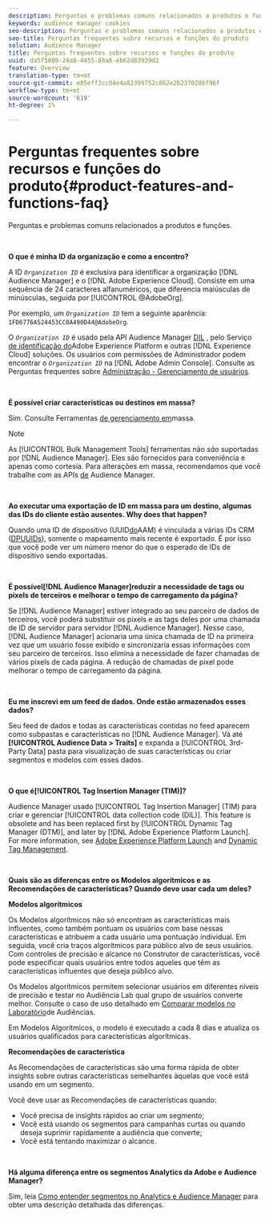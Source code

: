 ```yaml
---
description: Perguntas e problemas comuns relacionados a produtos e funções.
keywords: audience manager cookies
seo-description: Perguntas e problemas comuns relacionados a produtos e funções.
seo-title: Perguntas frequentes sobre recursos e funções do produto
solution: Audience Manager
title: Perguntas frequentes sobre recursos e funções do produto
uuid: da5f5089-24a8-4455-88a6-eb62d83939d2
feature: Overview
translation-type: tm+mt
source-git-commit: e05eff3cc04e4a82399752c862e2b2370286f96f
workflow-type: tm+mt
source-wordcount: '619'
ht-degree: 1%

---
```



# Perguntas frequentes sobre recursos e funções do produto{#product-features-and-functions-faq}

Perguntas e problemas comuns relacionados a produtos e funções.

 

<!-- 

faq_features_functions.xml

 -->

**O que é minha ID da organização e como a encontro?**

A ID *`Organization ID`* é exclusiva para identificar a organização [!DNL Audience Manager] e o [!DNL Adobe Experience Cloud]. Consiste em uma sequência de 24 caracteres alfanuméricos, que diferencia maiúsculas de minúsculas, seguida por [!UICONTROL @AdobeOrg].

Por exemplo, um *`Organization ID`* tem a seguinte aparência: `1FD6776A524453CC0A490D44@AdobeOrg`.

O *`Organization ID`* é usado pela API Audience Manager [DIL](../dil/dil-overview.md) , pelo Serviço [de identificação do](https://docs.adobe.com/content/help/en/id-service/using/home.html)Adobe Experience Platform e outras [!DNL Experience Cloud] soluções. Os usuários com permissões de Administrador podem encontrar o *`Organization ID`* na [!DNL Adobe Admin Console]. Consulte as Perguntas frequentes sobre [Administração - Gerenciamento de usuários](https://docs.adobe.com/content/help/en/core-services/interface/manage-users-and-products/admin-getting-started.html).

 

**É possível criar características ou destinos em massa?**

Sim. Consulte Ferramentas [de gerenciamento em](../reference/bulk-management-tools/bulk-management-intro.md)massa.

>[!NOTE]
>
>As [!UICONTROL Bulk Management Tools] ferramentas não *são* suportadas por [!DNL Audience Manager]. Eles são fornecidos para conveniência e apenas como cortesia. Para alterações em massa, recomendamos que você trabalhe com as APIs [de](../api/api.md) Audience Manager.

 

**Ao executar uma exportação de ID em massa para um destino, algumas das IDs do cliente estão ausentes. Why does that happen?**

Quando uma ID de dispositivo (UUID[do](../reference/ids-in-aam.md)AAM) é vinculada a várias IDs CRM ([DPUUIDs](../reference/ids-in-aam.md)), somente o mapeamento mais recente é exportado. É por isso que você pode ver um número menor do que o esperado de IDs de dispositivo sendo exportadas.

 

**É possível[!DNL Audience Manager]reduzir a necessidade de tags ou pixels de terceiros e melhorar o tempo de carregamento da página?**

Se [!DNL Audience Manager] estiver integrado ao seu parceiro de dados de terceiros, você poderá substituir os pixels e as tags deles por uma chamada de ID de servidor para servidor [!DNL Audience Manager]. Nesse caso, [!DNL Audience Manager] acionaria uma única chamada de ID na primeira vez que um usuário fosse exibido e sincronizaria essas informações com seu parceiro de terceiros. Isso elimina a necessidade de fazer chamadas de vários pixels de cada página. A redução de chamadas de pixel pode melhorar o tempo de carregamento da página.

 

**Eu me inscrevi em um feed de dados. Onde estão armazenados esses dados?**

Seu feed de dados e todas as características contidas no feed aparecem como subpastas e características no [!DNL Audience Manager]. Vá até **[!UICONTROL Audience Data > Traits]** e expanda a [!UICONTROL 3rd-Party Data] pasta para visualização de suas características ou criar segmentos e modelos com esses dados.

 

**O que é[!UICONTROL Tag Insertion Manager (TIM)]?**

Audience Manager usado [!UICONTROL Tag Insertion Manager] (TIM) para criar e gerenciar [!UICONTROL data collection code (DIL)]. This feature is obsolete and has been replaced first by [!UICONTROL Dynamic Tag Manager (DTM)], and later by [!DNL Adobe Experience Platform Launch]. For more information, see [Adobe Experience Platform Launch](https://docs.adobelaunch.com/) and [Dynamic Tag Management](https://docs.adobe.com/content/help/en/dtm/using/dtm-home.html).

 

**Quais são as diferenças entre os Modelos algorítmicos e as Recomendações de características? Quando devo usar cada um deles?**

**Modelos algorítmicos**

Os Modelos algorítmicos não só encontram as características mais influentes, como também pontuam os usuários com base nessas características e atribuem a cada usuário uma pontuação individual. Em seguida, você cria traços algorítmicos para público alvo de seus usuários. Com controles de precisão e alcance no Construtor de características, você pode especificar quais usuários entre todos aqueles que têm as características influentes que deseja público alvo.

Os Modelos algorítmicos permitem selecionar usuários em diferentes níveis de precisão e testar no Audiência Lab qual grupo de usuários converte melhor. Consulte o caso de uso detalhado em [Comparar modelos no Laboratório](../features/audience-lab/audience-lab-use-cases.md#compare-models)de Audiências.

Em Modelos Algorítmicos, o modelo é executado a cada 8 dias e atualiza os usuários qualificados para características algorítmicas.

**Recomendações de característica**

As Recomendações de características são uma forma rápida de obter insights sobre outras características semelhantes àquelas que você está usando em um segmento.

Você deve usar as Recomendações de características quando:

* Você precisa de insights rápidos ao criar um segmento;
* Você está usando os segmentos para campanhas curtas ou quando deseja suprimir rapidamente a audiência que converte;
* Você está tentando maximizar o alcance.

 

**Há alguma diferença entre os segmentos Analytics da Adobe e Audience Manager?**

Sim, leia [Como entender segmentos no Analytics e Audience Manager](https://docs.adobe.com/content/help/en/analytics/integration/audience-analytics/audience-analytics-workflow/aam-analytics-segments.html) para obter uma descrição detalhada das diferenças.
